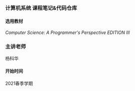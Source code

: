 ### 计算机系统 课程笔记&代码仓库
#### 选用教材
*Computer Science: A Programmer's Perspective EDITION III*
### 主讲老师
杨科华
#### 开始时间
2021春季学期
